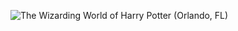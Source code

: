![The Wizarding World of Harry Potter (Orlando, FL)](http://laurenpepperman.com/2014/florida/photos/universal10.jpg)
